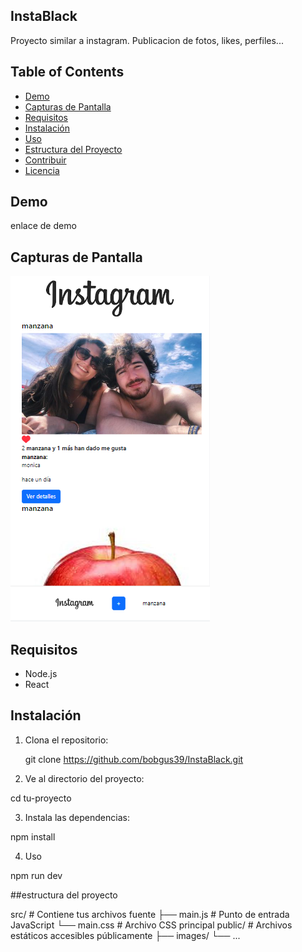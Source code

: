 ## InstaBlack

Proyecto similar a instagram. Publicacion de fotos, likes, perfiles...

## Table of Contents

- [Demo](#demo)
- [Capturas de Pantalla](#capturas-de-pantalla)
- [Requisitos](#requisitos)
- [Instalación](#instalación)
- [Uso](#uso)
- [Estructura del Proyecto](#estructura-del-proyecto)
- [Contribuir](#contribuir)
- [Licencia](#licencia)

## Demo

enlace de demo

## Capturas de Pantalla

<img src='./public/foto_login.png' alt='login'/>

## Requisitos

- Node.js
- React

## Instalación

1. Clona el repositorio:

   git clone https://github.com/bobgus39/InstaBlack.git

2. Ve al directorio del proyecto:

cd tu-proyecto

3. Instala las dependencias:

npm install

4. Uso

npm run dev

##estructura del proyecto

src/ # Contiene tus archivos fuente
├── main.js # Punto de entrada JavaScript
└── main.css # Archivo CSS principal
public/ # Archivos estáticos accesibles públicamente
├── images/
└── ...
